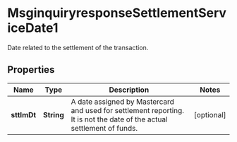 

# MsginquiryresponseSettlementServiceDate1

Date related to the settlement of the transaction.

## Properties

| Name | Type | Description | Notes |
|------------ | ------------- | ------------- | -------------|
|**sttlmDt** | **String** | A date assigned by Mastercard and used for settlement reporting. It is not the date of the actual settlement of funds. |  [optional] |



